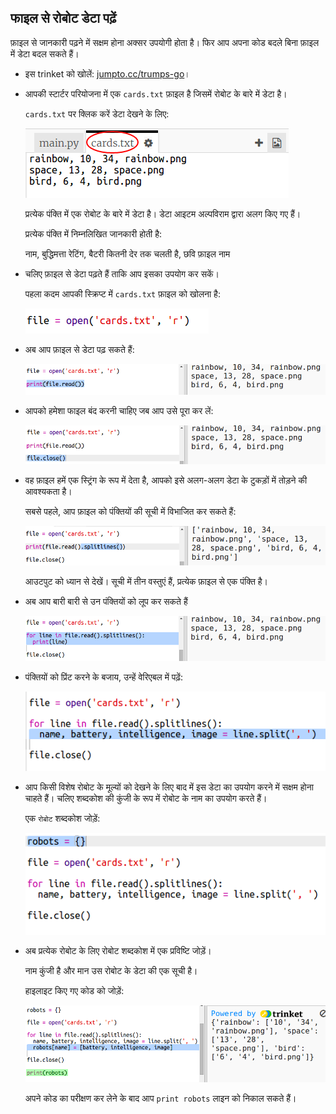 ## फाइल से रोबोट डेटा पढ़ें

फ़ाइल से जानकारी पढ़ने में सक्षम होना अक्सर उपयोगी होता है। फिर आप अपना कोड बदले बिना फ़ाइल में डेटा बदल सकते हैं।

+ इस trinket को खोलें: <a href="http://jumpto.cc/trumps-go" target="_blank">jumpto.cc/trumps-go</a>।

+ आपकी स्टार्टर परियोजना में एक `cards.txt` फ़ाइल है जिसमें रोबोट के बारे में डेटा है।
    
    `cards.txt` पर क्लिक करें डेटा देखने के लिए:
    
    ![स्क्रीनशॉट](images/robotrumps-cards.png)
    
    प्रत्येक पंक्ति में एक रोबोट के बारे में डेटा है। डेटा आइटम अल्पविराम द्वारा अलग किए गए हैं।
    
    प्रत्येक पंक्ति में निम्नलिखित जानकारी होती है:
    
    नाम, बुद्धिमत्ता रेटिंग, बैटरी कितनी देर तक चलती है, छवि फ़ाइल नाम

+ चलिए फ़ाइल से डेटा पढ़ते हैं ताकि आप इसका उपयोग कर सकें।
    
    पहला कदम आपकी स्क्रिप्ट में `cards.txt` फ़ाइल को खोलना है:
    
    ![स्क्रीनशॉट](images/robotrumps-open.png)

+ अब आप फ़ाइल से डेटा पढ़ सकते हैं:
    
    ![स्क्रीनशॉट](images/robotrumps-read.png)

+ आपको हमेशा फाइल बंद करनी चाहिए जब आप उसे पूरा कर लें:
    
    ![स्क्रीनशॉट](images/robotrumps-close.png)

+ वह फ़ाइल हमें एक स्ट्रिंग के रूप में देता है, आपको इसे अलग-अलग डेटा के टुकड़ों में तोड़ने की आवश्यकता है।
    
    सबसे पहले, आप फ़ाइल को पंक्तियों की सूची में विभाजित कर सकते हैं:
    
    ![स्क्रीनशॉट](images/robotrumps-lines.png)
    
    आउटपुट को ध्यान से देखें। सूची में तीन वस्तुएं हैं, प्रत्येक फ़ाइल से एक पंक्ति है।

+ अब आप बारी बारी से उन पंक्तियों को लूप कर सकते हैं
    
    ![स्क्रीनशॉट](images/robotrumps-loop.png)

+ पंक्तियों को प्रिंट करने के बजाय, उन्हें वेरिएबल में पढ़ें:
    
    ![स्क्रीनशॉट](images/robotrumps-variables.png)

+ आप किसी विशेष रोबोट के मूल्यों को देखने के लिए बाद में इस डेटा का उपयोग करने में सक्षम होना चाहते हैं। चलिए शब्दकोश की कुंजी के रूप में रोबोट के नाम का उपयोग करते हैं।
    
    एक `रोबोट` शब्दकोश जोड़ें:
    
    ![स्क्रीनशॉट](images/robotrumps-dict.png)

+ अब प्रत्येक रोबोट के लिए रोबोट शब्दकोश में एक प्रविष्टि जोड़ें।
    
    नाम कुंजी है और मान उस रोबोट के डेटा की एक सूची है।
    
    हाइलाइट किए गए कोड को जोड़ें:
    
    ![स्क्रीनशॉट](images/robotrumps-data.png)
    
    अपने कोड का परीक्षण कर लेने के बाद आप `print robots` लाइन को निकाल सकते हैं।